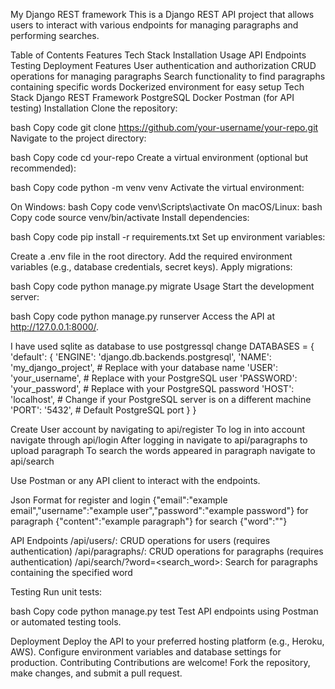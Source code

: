 My Django REST framework 
This is a Django REST API project that allows users to interact with various endpoints for managing paragraphs and performing searches.

Table of Contents
Features
Tech Stack
Installation
Usage
API Endpoints
Testing
Deployment
Features
User authentication and authorization
CRUD operations for managing paragraphs
Search functionality to find paragraphs containing specific words
Dockerized environment for easy setup
Tech Stack
Django REST Framework
PostgreSQL
Docker
Postman (for API testing)
Installation
Clone the repository:

bash
Copy code
git clone https://github.com/your-username/your-repo.git
Navigate to the project directory:

bash
Copy code
cd your-repo
Create a virtual environment (optional but recommended):

bash
Copy code
python -m venv venv
Activate the virtual environment:

On Windows:
bash
Copy code
venv\Scripts\activate
On macOS/Linux:
bash
Copy code
source venv/bin/activate
Install dependencies:

bash
Copy code
pip install -r requirements.txt
Set up environment variables:

Create a .env file in the root directory.
Add the required environment variables (e.g., database credentials, secret keys).
Apply migrations:

bash
Copy code
python manage.py migrate
Usage
Start the development server:

bash
Copy code
python manage.py runserver
Access the API at http://127.0.0.1:8000/.

I have used sqlite as database to use postgressql change 
DATABASES = {
    'default': {
        'ENGINE': 'django.db.backends.postgresql',
        'NAME': 'my_django_project',  # Replace with your database name
        'USER': 'your_username',  # Replace with your PostgreSQL user
        'PASSWORD': 'your_password',  # Replace with your PostgreSQL password
        'HOST': 'localhost',  # Change if your PostgreSQL server is on a different machine
        'PORT': '5432',  # Default PostgreSQL port
    }
}


Create User account by navigating to api/register
To log in into account navigate through api/login
After logging in  navigate to api/paragraphs to upload paragraph
To search the words appeared in paragraph navigate to api/search 

Use Postman or any API client to interact with the endpoints.

Json Format for register and login  {"email":"example email","username":"example user","password":"example password"}
for paragraph {"content":"example paragraph"}
for search {"word":""}



API Endpoints
/api/users/: CRUD operations for users (requires authentication)
/api/paragraphs/: CRUD operations for paragraphs (requires authentication)
/api/search/?word=<search_word>: Search for paragraphs containing the specified word


Testing
Run unit tests:

bash
Copy code
python manage.py test
Test API endpoints using Postman or automated testing tools.

Deployment
Deploy the API to your preferred hosting platform (e.g., Heroku, AWS).
Configure environment variables and database settings for production.
Contributing
Contributions are welcome! Fork the repository, make changes, and submit a pull request.


